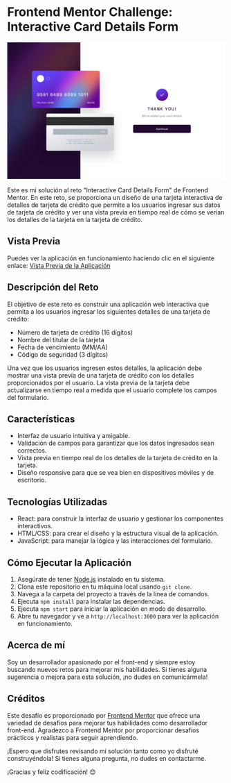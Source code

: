 # Frontend Mentor Challenge: Interactive Card Details Form

![Interactive Card Details Form](/public/screenshots/complete-state-desktop.jpg)

Este es mi solución al reto "Interactive Card Details Form" de Frontend Mentor. En este reto, se proporciona un diseño de una tarjeta interactiva de detalles de tarjeta de crédito que permite a los usuarios ingresar sus datos de tarjeta de crédito y ver una vista previa en tiempo real de cómo se verían los detalles de la tarjeta en la tarjeta de crédito.

## Vista Previa

Puedes ver la aplicación en funcionamiento haciendo clic en el siguiente enlace: [Vista Previa de la Aplicación](https://mi-app-en-vivo.com)

## Descripción del Reto

El objetivo de este reto es construir una aplicación web interactiva que permita a los usuarios ingresar los siguientes detalles de una tarjeta de crédito:

- Número de tarjeta de crédito (16 dígitos)
- Nombre del titular de la tarjeta
- Fecha de vencimiento (MM/AA)
- Código de seguridad (3 dígitos)

Una vez que los usuarios ingresen estos detalles, la aplicación debe mostrar una vista previa de una tarjeta de crédito con los detalles proporcionados por el usuario. La vista previa de la tarjeta debe actualizarse en tiempo real a medida que el usuario complete los campos del formulario.

## Características

- Interfaz de usuario intuitiva y amigable.
- Validación de campos para garantizar que los datos ingresados sean correctos.
- Vista previa en tiempo real de los detalles de la tarjeta de crédito en la tarjeta.
- Diseño responsive para que se vea bien en dispositivos móviles y de escritorio.

## Tecnologías Utilizadas

- React: para construir la interfaz de usuario y gestionar los componentes interactivos.
- HTML/CSS: para crear el diseño y la estructura visual de la aplicación.
- JavaScript: para manejar la lógica y las interacciones del formulario.

## Cómo Ejecutar la Aplicación

1. Asegúrate de tener [Node.js](https://nodejs.org) instalado en tu sistema.
2. Clona este repositorio en tu máquina local usando `git clone`.
3. Navega a la carpeta del proyecto a través de la línea de comandos.
4. Ejecuta `npm install` para instalar las dependencias.
5. Ejecuta `npm start` para iniciar la aplicación en modo de desarrollo.
6. Abre tu navegador y ve a `http://localhost:3000` para ver la aplicación en funcionamiento.

## Acerca de mí

Soy un desarrollador apasionado por el front-end y siempre estoy buscando nuevos retos para mejorar mis habilidades. Si tienes alguna sugerencia o mejora para esta solución, ¡no dudes en comunicármela!

## Créditos

Este desafío es proporcionado por [Frontend Mentor](https://www.frontendmentor.io) que ofrece una variedad de desafíos para mejorar tus habilidades como desarrollador front-end. Agradezco a Frontend Mentor por proporcionar desafíos prácticos y realistas para seguir aprendiendo.

¡Espero que disfrutes revisando mi solución tanto como yo disfruté construyéndola! Si tienes alguna pregunta, no dudes en contactarme.

¡Gracias y feliz codificación! 😊
